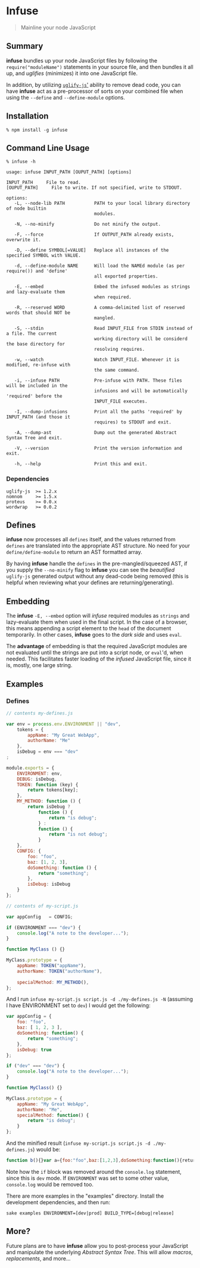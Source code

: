 Infuse
======

> Mainline your node JavaScript


Summary
-------

**infuse** bundles up your node JavaScript files by following the `require("moduleName")` statements in your source file, and then bundles it all up, and _uglifies_ (minimizes) it into one JavaScript file.

In addition, by utilizing [`uglify-js`'](https://github.com/mishoo/UglifyJS) ability to remove dead code, you can have **infuse** act as a pre-processor of sorts on your combined file when using the `--define` and `--define-module` options.


Installation
------------

~~~
% npm install -g infuse
~~~


Command Line Usage
------------------

~~~
% infuse -h

usage: infuse INPUT_PATH [OUPUT_PATH] [options]

INPUT_PATH     File to read.
[OUPUT_PATH]     File to write. If not specified, write to STDOUT.

options:
   -L, --node-lib PATH           PATH to your local library directory of node builtin
                                 modules.
                                 
   -N, --no-minify               Do not minify the output.
                                 
   -F, --force                   If OUTPUT_PATH already exists, overwrite it.
                                 
   -D, --define SYMBOL[=VALUE]   Replace all instances of the specified SYMBOL with VALUE.
                                 
   -d, --define-module NAME      Will load the NAMEd module (as per require()) and 'define'
                                 all exported properties.
                                 
   -E, --embed                   Embed the infused modules as strings and lazy-evaluate them
                                 when required.
                                 
   -R, --reserved WORD           A comma-delimited list of reserved words that should NOT be
                                 mangled.
                                 
   -S, --stdin                   Read INPUT_FILE from STDIN instead of a file. The current
                                 working directory will be considerd the base directory for
                                 resolving requires.
                                 
   -w, --watch                   Watch INPUT_FILE. Whenever it is modified, re-infuse with
                                 the same command.
                                 
   -i, --infuse PATH             Pre-infuse with PATH. These files will be included in the
                                 infusions and will be automatically 'required' before the
                                 INPUT_FILE executes.
                                 
   -I, --dump-infusions          Print all the paths 'required' by INPUT_PATH (and those it
                                 requires) to STDOUT and exit.
                                 
   -A, --dump-ast                Dump out the generated Abstract Syntax Tree and exit.
                                 
   -V, --version                 Print the version information and exit.
                                 
   -h, --help                    Print this and exit.
~~~

### Dependencies ###

    uglify-js  >= 1.2.x
    nomnom     >= 1.5.x
    proteus    >= 0.0.x
    wordwrap   >= 0.0.2


Defines
-------

**infuse** now processes all `defines` itself, and the values returned from `defines` are translated into the appropriate AST structure. No need for your `define/define-module` to return an AST formatted array.

By having **infuse** handle the `defines` in the pre-mangled/squeezed AST, if you supply the `--no-minify` flag to **infuse** you can see the _beautified_ `uglify-js` generated output without any dead-code being removed (this is helpful when reviewing what your defines are returning/generating).


Embedding
---------

The **infuse** `-E, --embed` option will _infuse_ required modules as `strings` and lazy-evaluate them when used in the final script. In the case of a browser, this means appending a script element to the `head` of the document temporarily. In other cases, **infuse** goes to the _dark side_ and uses `eval`.

The **advantage** of embedding is that the required JavaScript modules are not evaluated until the strings are put into a script node, or `eval`'d, when needed. This facilitates faster loading of the _infused_ JavaScript file, since it is, mostly, one large string.


Examples
--------

### Defines ###

~~~js
// contents my-defines.js

var env = process.env.ENVIRONMENT || "dev",
    tokens = {
        appName: "My Great WebApp",
        authorName: "Me"
    },
    isDebug = env === "dev"
;

module.exports = {
    ENVIRONMENT: env,
    DEBUG: isDebug,
    TOKEN: function (key) {
        return tokens[key];
    },
    MY_METHOD: function () {
        return isDebug ?
            function () {
                return "is debug";
            } :
            function () {
                return "is not debug";
            }
    },
    CONFIG: {
        foo: "foo",
        baz: [1, 2, 3],
        doSomething: function () {
            return "something";
        },
        isDebug: isDebug
    }
};

// contents of my-script.js

var appConfig   = CONFIG;

if (ENVIRONMENT === "dev") {
    console.log("A note to the developer...");
}

function MyClass () {}

MyClass.prototype = {
    appName: TOKEN("appName"),
    authorName: TOKEN("authorName"),
    
    specialMethod: MY_METHOD(),
};
~~~

And I run `infuse my-script.js script.js -d ./my-defines.js -N` (assuming I have ENVIRONMENT set to `dev`) I would get the following:

~~~js
var appConfig = {
    foo: "foo",
    baz: [ 1, 2, 3 ],
    doSomething: function() {
        return "something";
    },
    isDebug: true
};

if ("dev" === "dev") {
    console.log("A note to the developer...");
}

function MyClass() {}

MyClass.prototype = {
    appName: "My Great WebApp",
    authorName: "Me",
    specialMethod: function() {
        return "is debug";
    }
};
~~~

And the minified result (`infuse my-script.js script.js -d ./my-defines.js`) would be:

~~~js
function b(){}var a={foo:"foo",baz:[1,2,3],doSomething:function(){return"something"},isDebug:true};console.log("A note to the developer..."),b.prototype={appName:"My Great WebApp",authorName:"Me",specialMethod:function(){return"is debug"}}
~~~

Note how the `if` block was removed around the `console.log` statement, since this is `dev` mode. If `ENVIRONMENT` was set to some other value, `console.log` would be removed too.

There are more examples in the "examples" directory. Install the development dependencies, and then run:

~~~
sake examples ENVIRONMENT=[dev|prod] BUILD_TYPE=[debug|release]
~~~


More?
-----

Future plans are to have **infuse** allow you to post-process your JavaScript and manipulate the underlying _Abstract Syntax Tree_. This will allow _macros_, _replacements_, and more...


